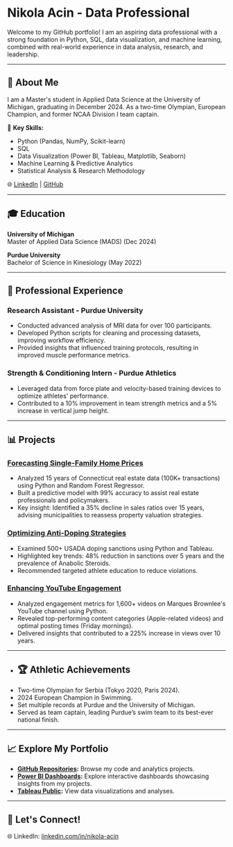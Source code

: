 # Nikola Acin - Data Professional

Welcome to my GitHub portfolio! I am an aspiring data professional with a strong foundation in Python, SQL, data visualization, and machine learning, combined with real-world experience in data analysis, research, and leadership.

---

## 🚀 About Me
I am a Master's student in Applied Data Science at the University of Michigan, graduating in December 2024. As a two-time Olympian, European Champion, and former NCAA Division I team captain.

🌟 **Key Skills:**
- Python (Pandas, NumPy, Scikit-learn)
- SQL
- Data Visualization (Power BI, Tableau, Matplotlib, Seaborn)
- Machine Learning & Predictive Analytics
- Statistical Analysis & Research Methodology

🌐 [LinkedIn](https://www.linkedin.com/in/nikola-acin) | [GitHub](https://www.github.com/nacin023)

---

## 🎓 Education
**University of Michigan**  
Master of Applied Data Science (MADS) (Dec 2024)

**Purdue University**  
Bachelor of Science in Kinesiology (May 2022)

---

## 💼 Professional Experience
### Research Assistant - Purdue University
- Conducted advanced analysis of MRI data for over 100 participants.
- Developed Python scripts for cleaning and processing datasets, improving workflow efficiency.
- Provided insights that influenced training protocols, resulting in improved muscle performance metrics.

### Strength & Conditioning Intern - Purdue Athletics
- Leveraged data from force plate and velocity-based training devices to optimize athletes' performance.
- Contributed to a 10% improvement in team strength metrics and a 5% increase in vertical jump height.

---

## 📊 Projects

### [Forecasting Single-Family Home Prices](https://github.com/nacin023/connecticut-housing-analysis)
- Analyzed 15 years of Connecticut real estate data (100K+ transactions) using Python and Random Forest Regressor.
- Built a predictive model with 99% accuracy to assist real estate professionals and policymakers.
- Key insight: Identified a 35% decline in sales ratios over 15 years, advising municipalities to reassess property valuation strategies.

### [Optimizing Anti-Doping Strategies](https://github.com/nacin023/usada-doping-analysis?tab=readme-ov-file)
- Examined 500+ USADA doping sanctions using Python and Tableau.
- Highlighted key trends: 48% reduction in sanctions over 5 years and the prevalence of Anabolic Steroids.
- Recommended targeted athlete education to reduce violations.

### [Enhancing YouTube Engagement](https://github.com/nacin023/youtube_engagement_analysis)
- Analyzed engagement metrics for 1,600+ videos on Marques Brownlee's YouTube channel using Python.
- Revealed top-performing content categories (Apple-related videos) and optimal posting times (Friday mornings).
- Delivered insights that contributed to a 225% increase in views over 10 years.

---

- ## 🏆 Athletic Achievements
- Two-time Olympian for Serbia (Tokyo 2020, Paris 2024).
- 2024 European Champion in Swimming.
- Set multiple records at Purdue and the University of Michigan.
- Served as team captain, leading Purdue’s swim team to its best-ever national finish.
  
---

## 📈 Explore My Portfolio
- **[GitHub Repositories](https://www.github.com/nacin023):** Browse my code and analytics projects.
- **[Power BI Dashboards](https://github.com/nacin023/bike_share):** Explore interactive dashboards showcasing insights from my projects.
- **[Tableau Public](https://public.tableau.com/app/profile/nikola.acin/viz/USADADopingDataAnalysis/USADADashboard):** View data visualizations and analyses.

---

## 🌟 Let's Connect!
🌐 LinkedIn: [linkedin.com/in/nikola-acin](https://www.linkedin.com/in/nikola-acin)  

